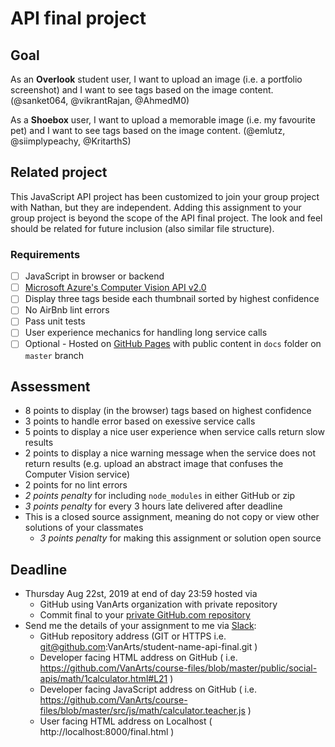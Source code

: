 # API final project

## Goal
As an **Overlook** student user, I want to upload an image (i.e. a portfolio screenshot) and I want to see tags based on the image content. (@sanket064, @vikrantRajan, @AhmedM0)

As a **Shoebox** user, I want to upload a memorable image (i.e. my favourite pet) and I want to see tags based on the image content. (@emlutz, @siimplypeachy, @KritarthS)

## Related project
This JavaScript API project has been customized to join your group project with Nathan, but they are independent. Adding this assignment to your group project is beyond the scope of the API final project. The look and feel should be related for future inclusion (also similar file structure).

### Requirements
- [ ] JavaScript in browser or backend
- [ ]  [Microsoft Azure's Computer Vision API v2.0](https://docs.microsoft.com/en-us/azure/cognitive-services/computer-vision/)
- [ ] Display three tags beside each thumbnail sorted by highest confidence
- [ ] No AirBnb lint errors
- [ ] Pass unit tests
- [ ] User experience mechanics for handling long service calls
- [ ] Optional - Hosted on [GitHub Pages](https://help.github.com/articles/configuring-a-publishing-source-for-github-pages/) with public content in `docs` folder on `master` branch

## Assessment
* 8 points to display (in the browser) tags based on highest confidence
* 3 points to handle error based on exessive service calls
* 5 points to display a nice user experience when service calls return slow results
* 2 points to display a nice warning message when the service does not return results (e.g. upload an abstract image that confuses the Computer Vision service)
* 2 points for no lint errors
* *2 points penalty* for including `node_modules` in either GitHub or zip
* *3 points penalty* for every 3 hours late delivered after deadline
* This is a closed source assignment, meaning do not copy or view other solutions of your classmates
	* *3 points penalty* for making this assignment or solution open source

## Deadline
* Thursday Aug 22st, 2019 at end of day 23:59 hosted via
	* GitHub using VanArts organization with private repository
	* Commit final to your [private GitHub.com repository](https://help.github.com/articles/create-a-repo/)
* Send me the details of your assignment to me via [Slack](https://domaindesign.slack.com/):
	* GitHub repository address (GIT or HTTPS i.e. git@github.com:VanArts/student-name-api-final.git )
	* Developer facing HTML address on GitHub ( i.e. https://github.com/VanArts/course-files/blob/master/public/social-apis/math/1calculator.html#L21 )
	* Developer facing JavaScript address on GitHub ( i.e. https://github.com/VanArts/course-files/blob/master/src/js/math/calculator.teacher.js )
	* User facing HTML address on Localhost ( http://localhost:8000/final.html )
